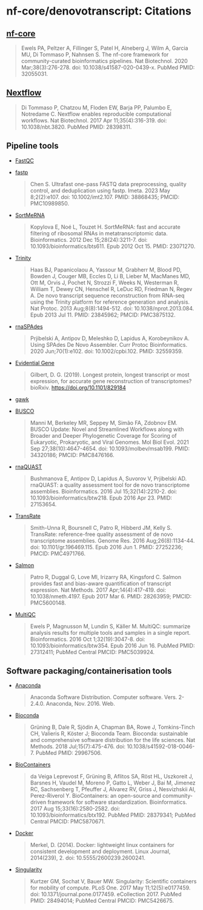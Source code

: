 # nf-core/denovotranscript: Citations

## [nf-core](https://pubmed.ncbi.nlm.nih.gov/32055031/)

> Ewels PA, Peltzer A, Fillinger S, Patel H, Alneberg J, Wilm A, Garcia MU, Di Tommaso P, Nahnsen S. The nf-core framework for community-curated bioinformatics pipelines. Nat Biotechnol. 2020 Mar;38(3):276-278. doi: 10.1038/s41587-020-0439-x. PubMed PMID: 32055031.

## [Nextflow](https://pubmed.ncbi.nlm.nih.gov/28398311/)

> Di Tommaso P, Chatzou M, Floden EW, Barja PP, Palumbo E, Notredame C. Nextflow enables reproducible computational workflows. Nat Biotechnol. 2017 Apr 11;35(4):316-319. doi: 10.1038/nbt.3820. PubMed PMID: 28398311.

## Pipeline tools

- [FastQC](https://www.bioinformatics.babraham.ac.uk/projects/fastqc/)

- [fastp](https://github.com/OpenGene/fastp)

  > Chen S. Ultrafast one-pass FASTQ data preprocessing, quality control, and deduplication using fastp. Imeta. 2023 May 8;2(2):e107. doi: 10.1002/imt2.107. PMID: 38868435; PMCID: PMC10989850.

- [SortMeRNA](https://github.com/sortmerna/sortmerna)

  > Kopylova E, Noé L, Touzet H. SortMeRNA: fast and accurate filtering of ribosomal RNAs in metatranscriptomic data. Bioinformatics. 2012 Dec 15;28(24):3211-7. doi: 10.1093/bioinformatics/bts611. Epub 2012 Oct 15. PMID: 23071270.

- [Trinity](https://github.com/trinityrnaseq/trinityrnaseq/wiki)

  > Haas BJ, Papanicolaou A, Yassour M, Grabherr M, Blood PD, Bowden J, Couger MB, Eccles D, Li B, Lieber M, MacManes MD, Ott M, Orvis J, Pochet N, Strozzi F, Weeks N, Westerman R, William T, Dewey CN, Henschel R, LeDuc RD, Friedman N, Regev A. De novo transcript sequence reconstruction from RNA-seq using the Trinity platform for reference generation and analysis. Nat Protoc. 2013 Aug;8(8):1494-512. doi: 10.1038/nprot.2013.084. Epub 2013 Jul 11. PMID: 23845962; PMCID: PMC3875132.

- [rnaSPAdes](https://ablab.github.io/spades/rna.html)

  > Prjibelski A, Antipov D, Meleshko D, Lapidus A, Korobeynikov A. Using SPAdes De Novo Assembler. Curr Protoc Bioinformatics. 2020 Jun;70(1):e102. doi: 10.1002/cpbi.102. PMID: 32559359.

- [Evidential Gene](http://arthropods.eugenes.org/EvidentialGene/)

  > Gilbert, D. G. (2019). Longest protein, longest transcript or most expression, for accurate gene reconstruction of transcriptomes? bioRxiv. https://doi.org/10.1101/829184

- [gawk](https://www.gnu.org/software/gawk/)

- [BUSCO](https://busco.ezlab.org/)

  > Manni M, Berkeley MR, Seppey M, Simão FA, Zdobnov EM. BUSCO Update: Novel and Streamlined Workflows along with Broader and Deeper Phylogenetic Coverage for Scoring of Eukaryotic, Prokaryotic, and Viral Genomes. Mol Biol Evol. 2021 Sep 27;38(10):4647-4654. doi: 10.1093/molbev/msab199. PMID: 34320186; PMCID: PMC8476166.

- [rnaQUAST](https://github.com/ablab/rnaquast)

  > Bushmanova E, Antipov D, Lapidus A, Suvorov V, Prjibelski AD. rnaQUAST: a quality assessment tool for de novo transcriptome assemblies. Bioinformatics. 2016 Jul 15;32(14):2210-2. doi: 10.1093/bioinformatics/btw218. Epub 2016 Apr 23. PMID: 27153654.

- [TransRate](https://hibberdlab.com/transrate/)

  > Smith-Unna R, Boursnell C, Patro R, Hibberd JM, Kelly S. TransRate: reference-free quality assessment of de novo transcriptome assemblies. Genome Res. 2016 Aug;26(8):1134-44. doi: 10.1101/gr.196469.115. Epub 2016 Jun 1. PMID: 27252236; PMCID: PMC4971766.

- [Salmon](https://salmon.readthedocs.io/en/latest/salmon.html)

  > Patro R, Duggal G, Love MI, Irizarry RA, Kingsford C. Salmon provides fast and bias-aware quantification of transcript expression. Nat Methods. 2017 Apr;14(4):417-419. doi: 10.1038/nmeth.4197. Epub 2017 Mar 6. PMID: 28263959; PMCID: PMC5600148.

- [MultiQC](https://pubmed.ncbi.nlm.nih.gov/27312411/)

  > Ewels P, Magnusson M, Lundin S, Käller M. MultiQC: summarize analysis results for multiple tools and samples in a single report. Bioinformatics. 2016 Oct 1;32(19):3047-8. doi: 10.1093/bioinformatics/btw354. Epub 2016 Jun 16. PubMed PMID: 27312411; PubMed Central PMCID: PMC5039924.

## Software packaging/containerisation tools

- [Anaconda](https://anaconda.com)

  > Anaconda Software Distribution. Computer software. Vers. 2-2.4.0. Anaconda, Nov. 2016. Web.

- [Bioconda](https://pubmed.ncbi.nlm.nih.gov/29967506/)

  > Grüning B, Dale R, Sjödin A, Chapman BA, Rowe J, Tomkins-Tinch CH, Valieris R, Köster J; Bioconda Team. Bioconda: sustainable and comprehensive software distribution for the life sciences. Nat Methods. 2018 Jul;15(7):475-476. doi: 10.1038/s41592-018-0046-7. PubMed PMID: 29967506.

- [BioContainers](https://pubmed.ncbi.nlm.nih.gov/28379341/)

  > da Veiga Leprevost F, Grüning B, Aflitos SA, Röst HL, Uszkoreit J, Barsnes H, Vaudel M, Moreno P, Gatto L, Weber J, Bai M, Jimenez RC, Sachsenberg T, Pfeuffer J, Alvarez RV, Griss J, Nesvizhskii AI, Perez-Riverol Y. BioContainers: an open-source and community-driven framework for software standardization. Bioinformatics. 2017 Aug 15;33(16):2580-2582. doi: 10.1093/bioinformatics/btx192. PubMed PMID: 28379341; PubMed Central PMCID: PMC5870671.

- [Docker](https://dl.acm.org/doi/10.5555/2600239.2600241)

  > Merkel, D. (2014). Docker: lightweight linux containers for consistent development and deployment. Linux Journal, 2014(239), 2. doi: 10.5555/2600239.2600241.

- [Singularity](https://pubmed.ncbi.nlm.nih.gov/28494014/)

  > Kurtzer GM, Sochat V, Bauer MW. Singularity: Scientific containers for mobility of compute. PLoS One. 2017 May 11;12(5):e0177459. doi: 10.1371/journal.pone.0177459. eCollection 2017. PubMed PMID: 28494014; PubMed Central PMCID: PMC5426675.
